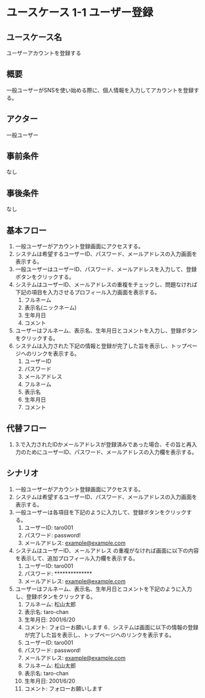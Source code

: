 # ユースケース 1-1 ユーザー登録

## ユースケース名
ユーザーアカウントを登録する

## 概要
一般ユーザーがSNSを使い始める際に、個人情報を入力してアカウントを登録する。

## アクター
一般ユーザー

## 事前条件
なし

## 事後条件
なし

## 基本フロー
1. 一般ユーザーがアカウント登録画面にアクセスする。
2. システムは希望するユーザーID、パスワード、メールアドレスの入力画面を表示する。
3. 一般ユーザーはユーザーID、パスワード、メールアドレスを入力して、登録ボタンをクリックする。
4. システムはユーザーID、メールアドレスの重複をチェックし、問題なければ下記の項目を入力させるプロフィール入力画面を表示する。
   1. フルネーム  
   2. 表示名(ニックネーム)
   3. 生年月日
   4. コメント
5. ユーザーはフルネーム、表示名、生年月日とコメントを入力し、登録ボタンをクリックする。
6. システムは入力された下記の情報と登録が完了した旨を表示し、トップページへのリンクを表示する。
   1. ユーザーID
   2. パスワード
   3. メールアドレス
   4. フルネーム
   5. 表示名
   6. 生年月日
   7. コメント
   
## 代替フロー
1. 3.で入力されたIDかメールアドレスが登録済みであった場合、その旨と再入力のためにユーザーID、パスワード、メールアドレスの入力欄を表示する。

## シナリオ
1. 一般ユーザーがアカウント登録画面にアクセスする。
2. システムは希望するユーザーID、パスワード、メールアドレスの入力画面を表示する。
3. 一般ユーザーは各項目を下記のように入力して、登録ボタンをクリックする。
   1. ユーザーID: taro001
   2. パスワード: password!
   3. メールアドレス: example@example.com
4. システムはユーザーID、メールアドレス の重複がなければ画面に以下の内容を表示して、追加プロフィール入力欄を表示する。  
   1. ユーザーID: taro001
   2. パスワード: **************
   3. メールアドレス: example@example.com
5. ユーザーはフルネーム、表示名、生年月日とコメントを下記のように入力し、登録ボタンをクリックする。
   1. フルネーム: 松山太郎
   2. 表示名: taro-chan
   3. 生年月日: 2001/6/20
   4. コメント: フォローお願いします
6．システムは画面に以下の情報の登録が完了した旨を表示し、トップページへのリンクを表示する。
   1. ユーザーID: taro001
   2. パスワード: password!
   3. メールアドレス: example@example.com
   4. フルネーム: 松山太郎
   5. 表示名: taro-chan
   6. 生年月日: 2001/6/20
   7. コメント: フォローお願いします

